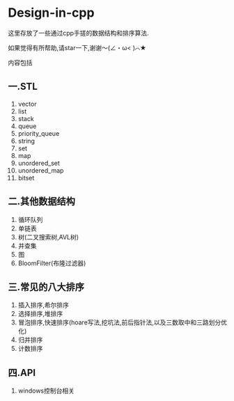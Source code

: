 # Design-in-cpp

这里存放了一些通过cpp手搓的数据结构和排序算法.

如果觉得有所帮助,请star一下,谢谢～(∠・ω< )⌒★

内容包括

## 一.STL

1. vector
2. list
3. stack
4. queue
5. priority\_queue
6. string
7. set
8. map
9. unordered\_set
10. unordered\_map
11. bitset

## 二.其他数据结构

1. 循环队列
2. 单链表
3. 树(二叉搜索树,AVL树)
4. 并查集
5. 图
6. BloomFilter(布隆过滤器)

## 三.常见的八大排序

1. 插入排序,希尔排序
2. 选择排序,堆排序
3. 冒泡排序,快速排序(hoare写法,挖坑法,前后指针法,以及三数取中和三路划分优化)
4. 归并排序
5. 计数排序

## 四.API

1. windows控制台相关
